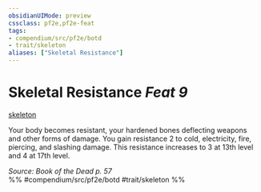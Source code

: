 ```yaml
---
obsidianUIMode: preview
cssclass: pf2e,pf2e-feat
tags:
- compendium/src/pf2e/botd
- trait/skeleton
aliases: ["Skeletal Resistance"]
---
```

# Skeletal Resistance  *Feat 9*  
[skeleton](rules/traits/skeleton-b1.md "Skeleton Ancestry & Heritage Trait")  


Your body becomes resistant, your hardened bones deflecting weapons and other forms of damage. You gain resistance 2 to cold, electricity, fire, piercing, and slashing damage. This resistance increases to 3 at 13th level and 4 at 17th level.

*Source: Book of the Dead p. 57*  
%% #compendium/src/pf2e/botd #trait/skeleton %%